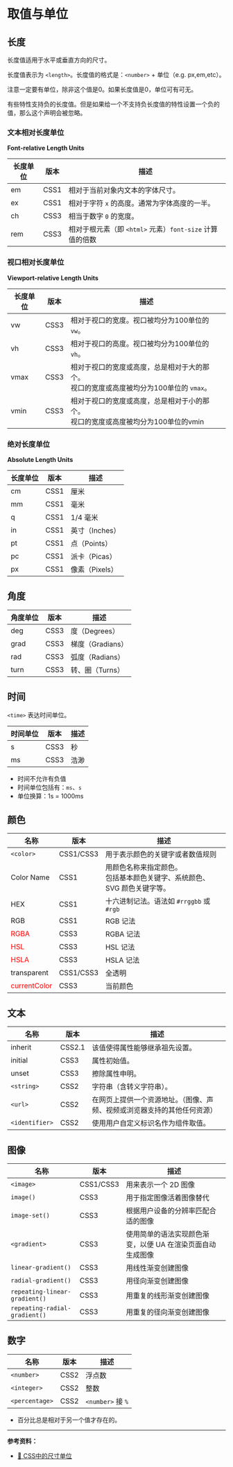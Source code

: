 # 取值与单位

## 长度

长度值适用于水平或垂直方向的尺寸。

长度值表示为 `<length>`。长度值的格式是：`<number>` + 单位（e.g. px,em,etc）。

注意一定要有单位，除非这个值是0。如果长度值是0，单位可有可无。

有些特性支持负的长度值。但是如果给一个不支持负长度值的特性设置一个负的值，那么这个声明会被忽略。

### 文本相对长度单位

**Font-relative Length Units**

| 长度单位 | 版本 | 描述                                                     |
| -------- | ---- | -------------------------------------------------------- |
| em       | CSS1 | 相对于当前对象内文本的字体尺寸。                         |
| ex       | CSS1 | 相对于字符 `x` 的高度。通常为字体高度的一半。            |
| ch       | CSS3 | 相当于数字 `0` 的宽度。                                  |
| rem      | CSS3 | 相对于根元素（即 `<html>` 元素）`font-size` 计算值的倍数 |

### 视口相对长度单位

**Viewport-relative Length Units**

| 长度单位 | 版本 | 描述                                                         |
| -------- | ---- | ------------------------------------------------------------ |
| vw       | CSS3 | 相对于视口的宽度。视口被均分为100单位的 `vw`。               |
| vh       | CSS3 | 相对于视口的高度。视口被均分为100单位的 `vh`。               |
| vmax     | CSS3 | 相对于视口的宽度或高度，总是相对于大的那个。<br/>视口的宽度或高度被均分为100单位的 `vmax`。 |
| vmin     | CSS3 | 相对于视口的宽度或高度，总是相对于小的那个。<br/>视口的宽度或高度被均分为100单位的vmin |

### 绝对长度单位

**Absolute Length Units**

| 长度单位 | 版本 | 描述           |
| -------- | ---- | -------------- |
| cm       | CSS1 | 厘米           |
| mm       | CSS1 | 毫米           |
| q        | CSS1 | 1/4 毫米       |
| in       | CSS1 | 英寸（Inches） |
| pt       | CSS1 | 点（Points）   |
| pc       | CSS1 | 派卡（Picas）  |
| px       | CSS1 | 像素（Pixels） |

## 角度

| 角度单位 | 版本 | 描述             |
| -------- | ---- | ---------------- |
| deg      | CSS3 | 度（Degrees）    |
| grad     | CSS3 | 梯度（Gradians） |
| rad      | CSS3 | 弧度（Radians）  |
| turn     | CSS3 | 转、圈（Turns）  |

## 时间

`<time>` 表达时间单位。

| 时间单位 | 版本 | 描述 |
| -------- | ---- | ---- |
| s        | CSS3 | 秒   |
| ms       | CSS3 | 浩渺 |

- 时间不允许有负值
- 时间单位包括有：`ms`、`s`
- 单位换算：1s = 1000ms

## 颜色

| 名称                                        | 版本      | 描述                                                         |
| ------------------------------------------- | --------- | ------------------------------------------------------------ |
| `<color>`                                   | CSS1/CSS3 | 用于表示颜色的关键字或者数值规则                             |
| Color Name                                  | CSS1      | 用颜色名称来指定颜色。<br/>包括基本颜色关键字、系统颜色、SVG 颜色关键字等。 |
| HEX                                         | CSS1      | 十六进制记法。语法如 `#rrggbb` 或 `#rgb`                     |
| RGB                                         | CSS1      | RGB 记法                                                     |
| <span style='color:red'>RGBA</span>         | CSS3      | RGBA 记法                                                    |
| <span style='color:red'>HSL</span>          | CSS3      | HSL 记法                                                     |
| <span style='color:red'>HSLA</span>         | CSS3      | HSLA 记法                                                    |
| transparent                                 | CSS1/CSS3 | 全透明                                                       |
| <span style='color:red'>currentColor</span> | CSS3      | 当前颜色                                                     |

## 文本

| 名称           | 版本   | 描述                                                         |
| -------------- | ------ | ------------------------------------------------------------ |
| inherit        | CSS2.1 | 该值使得属性能够继承祖先设置。                               |
| initial        | CSS3   | 属性初始值。                                                 |
| unset          | CSS3   | 擦除属性申明。                                               |
| `<string>`     | CSS2   | 字符串（含转义字符串）。                                     |
| `<url>`        | CSS2   | 在网页上提供一个资源地址。（图像、声频、视频或浏览器支持的其他任何资源） |
| `<identifier>` | CSS2   | 使用用户自定义标识名作为组件取值。                           |

## 图像

| 名称                          | 版本      | 描述                                                       |
| ----------------------------- | --------- | ---------------------------------------------------------- |
| `<image>`                     | CSS1/CSS3 | 用来表示一个 2D 图像                                       |
| `image()`                     | CSS3      | 用于指定图像活着图像替代                                   |
| `image-set()`                 | CSS3      | 根据用户设备的分辨率匹配合适的图像                         |
| `<gradient>`                  | CSS3      | 使用简单的语法实现颜色渐变，以便 UA 在渲染页面自动生成图像 |
| `linear-gradient()`           | CSS3      | 用线性渐变创建图像                                         |
| `radial-gradient()`           | CSS3      | 用径向渐变创建图像                                         |
| `repeating-linear-gradient()` | CSS3      | 用重复的线形渐变创建图像                                   |
| `repeating-radial-gradient()` | CSS3      | 用重复的径向渐变创建图像                                   |

## 数字

| 名称           | 版本 | 描述              |
| -------------- | ---- | ----------------- |
| `<number>`     | CSS2 | 浮点数            |
| `<integer>`    | CSS2 | 整数              |
| `<percentage>` | CSS2 | `<number>` 接 `%` |

- 百分比总是相对于另一个值才存在的。

---

**参考资料：**

- [📝 CSS中的尺寸单位](https://juejin.im/post/594589fc8d6d81cc72e1ca66)

